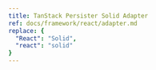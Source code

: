 ```yaml
---
title: TanStack Persister Solid Adapter
ref: docs/framework/react/adapter.md
replace: {
  "React": "Solid",
  "react": "solid"
}
---
```

